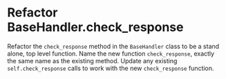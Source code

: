 # Refactor BaseHandler.check_response

Refactor the `check_response` method in the `BaseHandler` class to be a stand alone, top level function.
Name the new function `check_response`, exactly the same name as the existing method.
Update any existing `self.check_response` calls to work with the new `check_response` function.
